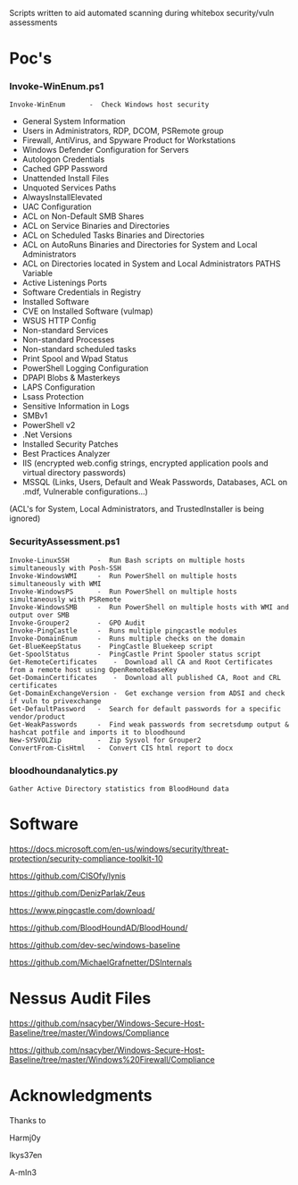 Scripts written to aid automated scanning during whitebox security/vuln assessments

# Poc's
### Invoke-WinEnum.ps1
	Invoke-WinEnum		-  Check Windows host security
* General System Information
* Users in Administrators, RDP, DCOM, PSRemote group
* Firewall, AntiVirus, and Spyware Product for Workstations
* Windows Defender Configuration for Servers
* Autologon Credentials
* Cached GPP Password
* Unattended Install Files
* Unquoted Services Paths
* AlwaysInstallElevated
* UAC Configuration 
* ACL on Non-Default SMB Shares
* ACL on Service Binaries and Directories
* ACL on Scheduled Tasks Binaries and Directories
* ACL on AutoRuns Binaries and Directories for System and Local Administrators
* ACL on Directories located in System and Local Administrators PATHS Variable
* Active Listenings Ports
* Software Credentials in Registry
* Installed Software
* CVE on Installed Software (vulmap)
* WSUS HTTP Config
* Non-standard Services
* Non-standard Processes
* Non-standard scheduled tasks
* Print Spool and Wpad Status
* PowerShell Logging Configuration
* DPAPI Blobs & Masterkeys
* LAPS Configuration
* Lsass Protection
* Sensitive Information in Logs
* SMBv1
* PowerShell v2
* .Net Versions
* Installed Security Patches
* Best Practices Analyzer
* IIS (encrypted web.config strings, encrypted application pools and virtual directory passwords)
* MSSQL (Links, Users, Default and Weak Passwords, Databases, ACL on .mdf, Vulnerable configurations...)

(ACL's for System, Local Administrators, and TrustedInstaller is being ignored)
### SecurityAssessment.ps1
	Invoke-LinuxSSH		  -  Run Bash scripts on multiple hosts simultaneously with Posh-SSH
	Invoke-WindowsWMI	  -  Run PowerShell on multiple hosts simultaneously with WMI
	Invoke-WindowsPS	  -  Run PowerShell on multiple hosts simultaneously with PSRemote
	Invoke-WindowsSMB	  -  Run PowerShell on multiple hosts with WMI and output over SMB
	Invoke-Grouper2		  -  GPO Audit
	Invoke-PingCastle	  -  Runs multiple pingcastle modules
	Invoke-DomainEnum	  -  Runs multiple checks on the domain
	Get-BlueKeepStatus	  -  PingCastle Bluekeep script
	Get-SpoolStatus		  -  PingCastle Print Spooler status script
	Get-RemoteCertificates	  -  Download all CA and Root Certificates from a remote host using OpenRemoteBaseKey
	Get-DomainCertificates	  -  Download all published CA, Root and CRL certificates
	Get-DomainExchangeVersion -  Get exchange version from ADSI and check if vuln to privexchange
	Get-DefaultPassword	  -  Search for default passwords for a specific vendor/product
	Get-WeakPasswords	  -  Find weak passwords from secretsdump output & hashcat potfile and imports it to bloodhound
	New-SYSVOLZip		  -  Zip Sysvol for Grouper2
	ConvertFrom-CisHtml	  -  Convert CIS html report to docx
### bloodhoundanalytics.py
	Gather Active Directory statistics from BloodHound data
# Software

https://docs.microsoft.com/en-us/windows/security/threat-protection/security-compliance-toolkit-10

https://github.com/CISOfy/lynis

https://github.com/DenizParlak/Zeus

https://www.pingcastle.com/download/

https://github.com/BloodHoundAD/BloodHound/

https://github.com/dev-sec/windows-baseline

https://github.com/MichaelGrafnetter/DSInternals

# Nessus Audit Files
https://github.com/nsacyber/Windows-Secure-Host-Baseline/tree/master/Windows/Compliance

https://github.com/nsacyber/Windows-Secure-Host-Baseline/tree/master/Windows%20Firewall/Compliance

# Acknowledgments
Thanks to

Harmj0y

lkys37en

A-mIn3
